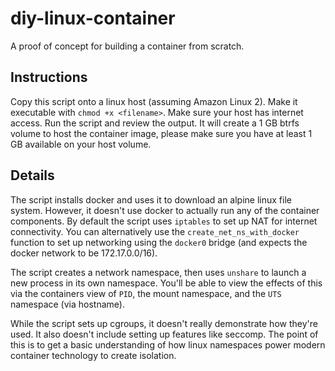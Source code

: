 # diy-linux-container
A proof of concept for building a container from scratch.

## Instructions
Copy this script onto a linux host (assuming Amazon Linux 2). Make it executable with `chmod +x <filename>`. Make sure your host has internet access. Run the script and review the output. It will create a 1 GB btrfs volume to host the container image, please make sure you have at least 1 GB available on your host volume.

## Details
The script installs docker and uses it to download an alpine linux file system. However, it doesn't use docker to actually run any of the container components. By default the script uses `iptables` to set up NAT for internet connectivity. You can alternatively use the `create_net_ns_with_docker` function to set up networking using the `docker0` bridge (and expects the docker network to be 172.17.0.0/16).

The script creates a network namespace, then uses `unshare` to launch a new process in its own namespace. You'll be able to view the effects of this via the containers view of `PID`, the mount namespace, and the `UTS` namespace (via hostname). 

While the script sets up cgroups, it doesn't really demonstrate how they're used. It also doesn't include setting up features like seccomp. The point of this is to get a basic understanding of how linux namespaces power modern container technology to create isolation.
